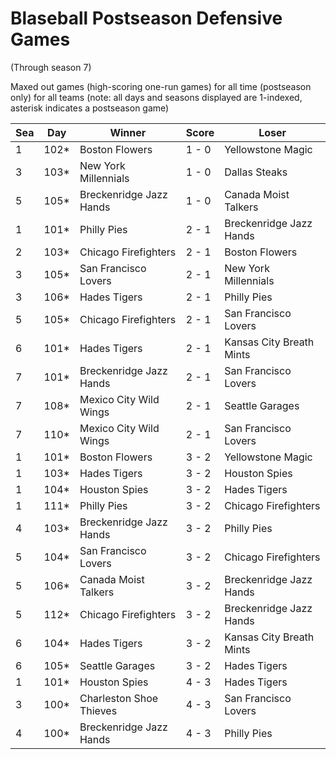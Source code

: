# Blaseball Postseason Defensive Games
(Through season 7)



Maxed out games (high-scoring one-run games) for all time (postseason only) for all teams (note: all days and seasons displayed are 1-indexed, asterisk indicates a postseason game)


| Sea | Day | Winner | Score | Loser | 
| ------ |------ |------ |------ |------ |
| 1 | 102* | Boston Flowers | 1 - 0 | Yellowstone Magic | 
| 3 | 103* | New York Millennials | 1 - 0 | Dallas Steaks | 
| 5 | 105* | Breckenridge Jazz Hands | 1 - 0 | Canada Moist Talkers | 
| 1 | 101* | Philly Pies | 2 - 1 | Breckenridge Jazz Hands | 
| 2 | 103* | Chicago Firefighters | 2 - 1 | Boston Flowers | 
| 3 | 105* | San Francisco Lovers | 2 - 1 | New York Millennials | 
| 3 | 106* | Hades Tigers | 2 - 1 | Philly Pies | 
| 5 | 105* | Chicago Firefighters | 2 - 1 | San Francisco Lovers | 
| 6 | 101* | Hades Tigers | 2 - 1 | Kansas City Breath Mints | 
| 7 | 101* | Breckenridge Jazz Hands | 2 - 1 | San Francisco Lovers | 
| 7 | 108* | Mexico City Wild Wings | 2 - 1 | Seattle Garages | 
| 7 | 110* | Mexico City Wild Wings | 2 - 1 | San Francisco Lovers | 
| 1 | 101* | Boston Flowers | 3 - 2 | Yellowstone Magic | 
| 1 | 103* | Hades Tigers | 3 - 2 | Houston Spies | 
| 1 | 104* | Houston Spies | 3 - 2 | Hades Tigers | 
| 1 | 111* | Philly Pies | 3 - 2 | Chicago Firefighters | 
| 4 | 103* | Breckenridge Jazz Hands | 3 - 2 | Philly Pies | 
| 5 | 104* | San Francisco Lovers | 3 - 2 | Chicago Firefighters | 
| 5 | 106* | Canada Moist Talkers | 3 - 2 | Breckenridge Jazz Hands | 
| 5 | 112* | Chicago Firefighters | 3 - 2 | Breckenridge Jazz Hands | 
| 6 | 104* | Hades Tigers | 3 - 2 | Kansas City Breath Mints | 
| 6 | 105* | Seattle Garages | 3 - 2 | Hades Tigers | 
| 1 | 101* | Houston Spies | 4 - 3 | Hades Tigers | 
| 3 | 100* | Charleston Shoe Thieves | 4 - 3 | San Francisco Lovers | 
| 4 | 100* | Breckenridge Jazz Hands | 4 - 3 | Philly Pies | 


